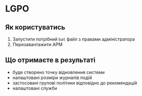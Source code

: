 # LGPO

## Як користуватись

1. Запустити потрібний `bat` файл з правами адміністратора
2. Перезавантажити АРМ

## Що отримаєте в результаті

- буде створено точку відновлення системи
- налаштовані розміри журналів подій
- застосовані групові політики відповідно до рекомендацій
- налаштовані служби
